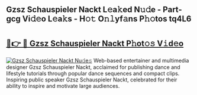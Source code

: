 ## Gzsz Schauspieler Nackt L𝚎a𝚔ed N𝚞𝚍e - Part-gcg Vi𝚍𝚎o L𝚎a𝚔s - H𝚘𝚝 O𝚗𝚕yf𝚊ns P𝚑𝚘tos tq4L6

# <h2><a href="http://kf6boo.oniu.top/?m=Gzsz+Schauspieler+Nackt">🔗👉 🔴 Gzsz Schauspieler Nackt P𝚑ot𝚘𝚜 V𝚒d𝚎o</a></h2>

[![Gzsz Schauspieler Nackt Nu𝚍e𝚜](https://i.imgur.com/0qMVB7G.gif)](http://kf6boo.oniu.top/?m=Gzsz+Schauspieler+Nackt)
Web-based entertainer and multimedia designer Gzsz Schauspieler Nackt, acclaimed for publishing dance and lifestyle tutorials through popular dance sequences and compact clips. Inspiring public speaker Gzsz Schauspieler Nackt, celebrated for their ability to inspire and motivate large audiences.  
